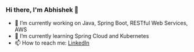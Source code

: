 ### Hi there, I'm Abhishek 👋

- 🔭 I’m currently working on Java, Spring Boot, RESTful Web Services, AWS
- 🌱 I’m currently learning Spring Cloud and Kubernetes
- 📫 How to reach me: [LinkedIn](https://www.linkedin.com/in/abhisheksatpute7/)
